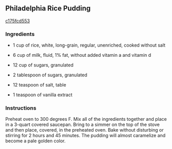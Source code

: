 ## Philadelphia Rice Pudding

[c175fcd553](http://www.food.com/recipe/philadelphia-rice-pudding-144241)

### Ingredients

 - 1 cup of rice, white, long-grain, regular, unenriched, cooked without salt

 - 6 cup of milk, fluid, 1% fat, without added vitamin a and vitamin d

 - 12 cup of sugars, granulated

 - 2 tablespoon of sugars, granulated

 - 12 teaspoon of salt, table

 - 1 teaspoon of vanilla extract

### Instructions

Preheat oven to 300 degrees F. Mix all of the ingredients together and place in a 3-quart covered saucepan. Bring to a simmer on the top of the stove and then place, covered, in the preheated oven. Bake without disturbing or stirring for 2 hours and 45 minutes. The pudding will almost caramelize and become a pale golden color.